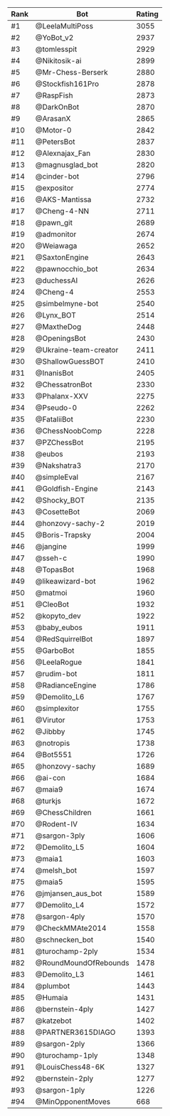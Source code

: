 Rank|Bot|Rating
---|---|---
#1|@LeelaMultiPoss|3055
#2|@YoBot_v2|2937
#3|@tomlesspit|2929
#4|@Nikitosik-ai|2899
#5|@Mr-Chess-Berserk|2880
#6|@Stockfish161Pro|2878
#7|@RaspFish|2873
#8|@DarkOnBot|2870
#9|@ArasanX|2865
#10|@Motor-0|2842
#11|@PetersBot|2837
#12|@Alexnajax_Fan|2830
#13|@magnusglad_bot|2820
#14|@cinder-bot|2796
#15|@expositor|2774
#16|@AKS-Mantissa|2732
#17|@Cheng-4-NN|2711
#18|@pawn_git|2689
#19|@admonitor|2674
#20|@Weiawaga|2652
#21|@SaxtonEngine|2643
#22|@pawnocchio_bot|2634
#23|@duchessAI|2626
#24|@Cheng-4|2553
#25|@simbelmyne-bot|2540
#26|@Lynx_BOT|2514
#27|@MaxtheDog|2448
#28|@OpeningsBot|2430
#29|@Ukraine-team-creator|2411
#30|@ShallowGuessBOT|2410
#31|@InanisBot|2405
#32|@ChessatronBot|2330
#33|@Phalanx-XXV|2275
#34|@Pseudo-0|2262
#35|@FataliiBot|2230
#36|@ChessNoobComp|2228
#37|@PZChessBot|2195
#38|@eubos|2193
#39|@Nakshatra3|2170
#40|@simpleEval|2167
#41|@Goldfish-Engine|2143
#42|@Shocky_BOT|2135
#43|@CosetteBot|2069
#44|@honzovy-sachy-2|2019
#45|@Boris-Trapsky|2004
#46|@jangine|1999
#47|@sseh-c|1990
#48|@TopasBot|1968
#49|@likeawizard-bot|1962
#50|@matmoi|1960
#51|@CleoBot|1932
#52|@kopyto_dev|1922
#53|@baby_eubos|1911
#54|@RedSquirrelBot|1897
#55|@GarboBot|1855
#56|@LeelaRogue|1841
#57|@rudim-bot|1811
#58|@RadianceEngine|1786
#59|@Demolito_L6|1767
#60|@simplexitor|1755
#61|@Virutor|1753
#62|@Jibbby|1745
#63|@notropis|1738
#64|@Bot5551|1726
#65|@honzovy-sachy|1689
#66|@ai-con|1684
#67|@maia9|1674
#68|@turkjs|1672
#69|@ChessChildren|1661
#70|@Rodent-IV|1634
#71|@sargon-3ply|1606
#72|@Demolito_L5|1604
#73|@maia1|1603
#74|@melsh_bot|1597
#75|@maia5|1595
#76|@jmjansen_aus_bot|1589
#77|@Demolito_L4|1572
#78|@sargon-4ply|1570
#79|@CheckMMAte2014|1558
#80|@schnecken_bot|1540
#81|@turochamp-2ply|1534
#82|@RoundMoundOfRebounds|1478
#83|@Demolito_L3|1461
#84|@plumbot|1443
#85|@Humaia|1431
#86|@bernstein-4ply|1427
#87|@katzebot|1402
#88|@PARTNER3615DIAGO|1393
#89|@sargon-2ply|1366
#90|@turochamp-1ply|1348
#91|@LouisChess48-6K|1327
#92|@bernstein-2ply|1277
#93|@sargon-1ply|1226
#94|@MinOpponentMoves|668
